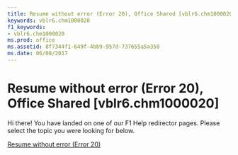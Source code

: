 ```yaml
---
title: Resume without error (Error 20), Office Shared [vblr6.chm1000020]
keywords: vblr6.chm1000020
f1_keywords:
- vblr6.chm1000020
ms.prod: office
ms.assetid: 8f7344f1-649f-4bb9-957d-737655a5a358
ms.date: 06/08/2017
---
```



# Resume without error (Error 20), Office Shared [vblr6.chm1000020]

Hi there! You have landed on one of our F1 Help redirector pages. Please select the topic you were looking for below.

[Resume without error (Error 20)](http://msdn.microsoft.com/library/02b7eb1c-a637-810d-78fd-1945a5784a54%28Office.15%29.aspx)

